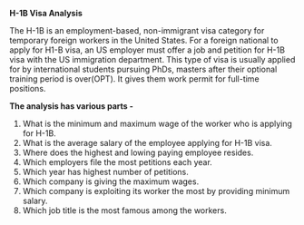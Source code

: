 <b>H-1B Visa Analysis</b>

The H-1B is an employment-based, non-immigrant visa category for temporary foreign workers in the United States. For a foreign national to apply for H1-B visa, an US employer must offer a job and petition for H-1B visa with the US immigration department. This type of visa is usually applied for by international students pursuing PhDs, masters after their optional training period is over(OPT). It gives them work permit for full-time positions.

<b>The analysis has various parts - </b>
1. What is the minimum and maximum wage of the worker who is applying for H-1B.
2. What is the average salary of the employee applying for H-1B visa.
3. Where does the highest and lowing paying employee resides.
4. Which employers file the most petitions each year.
5. Which year has highest number of petitions.
6. Which company is giving the maximum wages.
7. Which company is exploiting its worker the most by providing minimum salary.
8. Which job title is the most famous among the workers.
